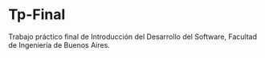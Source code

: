 # Tp-Final
Trabajo práctico final de Introducción del Desarrollo del Software, Facultad de Ingeniería de Buenos Aires.
